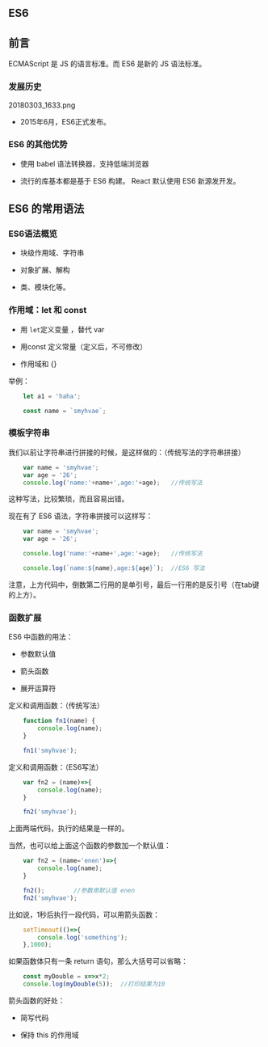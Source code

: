 ## ES6


## 前言

ECMAScript 是 JS 的语言标准。而 ES6 是新的 JS 语法标准。


### 发展历史

20180303_1633.png

- 2015年6月，ES6正式发布。


### ES6 的其他优势

- 使用 babel 语法转换器，支持低端浏览器

- 流行的库基本都是基于 ES6 构建。 React 默认使用 ES6 新源发开发。


## ES6 的常用语法

### ES6语法概览

- 块级作用域、字符串

- 对象扩展、解构

- 类、模块化等。


### 作用域：let 和 const

- 用 `let`定义变量 ，替代 var

- 用const 定义常量（定义后，不可修改）

- 作用域和 {}


举例：

```javascript
    let a1 = 'haha';

    const name = `smyhvae`;
```


### 模板字符串

我们以前让字符串进行拼接的时候，是这样做的：（传统写法的字符串拼接）

```javascript
    var name = 'smyhvae';
    var age = '26';
    console.log('name:'+name+',age:'+age);   //传统写法
```


这种写法，比较繁琐，而且容易出错。

现在有了 ES6 语法，字符串拼接可以这样写：

```javascript
    var name = 'smyhvae';
    var age = '26';

    console.log('name:'+name+',age:'+age);   //传统写法

    console.log(`name:${name},age:${age}`);  //ES6 写法

```

注意，上方代码中，倒数第二行用的是单引号，最后一行用的是反引号（在tab键的上方）。


### 函数扩展

ES6 中函数的用法：

- 参数默认值

- 箭头函数

- 展开运算符



定义和调用函数：（传统写法）

```javascript
    function fn1(name) {
        console.log(name);
    }

    fn1('smyhvae');
```


定义和调用函数：（ES6写法）

```javascript
    var fn2 = (name)=>{
        console.log(name);
    }

    fn2('smyhvae');
```


上面两端代码，执行的结果是一样的。

当然，也可以给上面这个函数的参数加一个默认值：

```javascript
    var fn2 = (name='enen')=>{
        console.log(name);
    }

    fn2();        //参数用默认值 enen
    fn2('smyhvae');
```



比如说，1秒后执行一段代码，可以用箭头函数：

```javascript
    setTimeout(()=>{
        console.log('something');
    },1000);
```

如果函数体只有一条 return 语句，那么大括号可以省略：

```javascript
    const myDouble = x=>x*2;
    console.log(myDouble(5));  //打印结果为10

```


箭头函数的好处：

- 简写代码

- 保持 this 的作用域



##